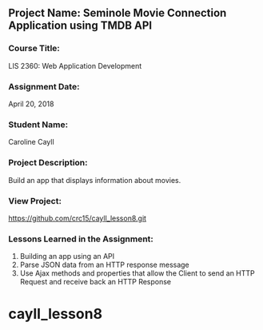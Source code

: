 ## Project Name:  Seminole Movie Connection Application using TMDB API

### Course Title:
LIS 2360:  Web Application Development

### Assignment Date:  
April 20, 2018

### Student Name:  
Caroline Cayll

### Project Description:
Build an app that displays information about movies. 

### View Project:
https://github.com/crc15/cayll_lesson8.git

### Lessons Learned in the Assignment:
1. Building an app using an API
2. Parse JSON data from an HTTP response message
3. Use Ajax methods and properties that allow the Client to send an HTTP Request and receive back an
HTTP Response
# cayll_lesson8

